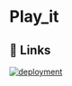 # Play_it

## 🔗 Links
[![deployment](https://img.shields.io/badge/-View%20Deployment-blue)](https://guptachetan08.github.io/Play_it/)
